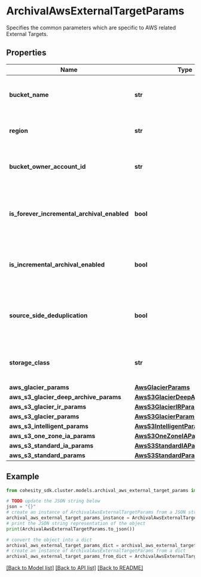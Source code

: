 # ArchivalAwsExternalTargetParams

Specifies the common parameters which are specific to AWS related External Targets.

## Properties

Name | Type | Description | Notes
------------ | ------------- | ------------- | -------------
**bucket_name** | **str** | Specifies bucket name of the External Target. | 
**region** | **str** | Specifies region of the External Target. | 
**bucket_owner_account_id** | **str** | Specifies the account Id of the S3 bucket owner. | [optional] 
**is_forever_incremental_archival_enabled** | **bool** | Specifies if Forever Incremental Archival setting is enabled or not. | [optional] 
**is_incremental_archival_enabled** | **bool** | Specifies if Incremental Archival setting is enabled or not. | [optional] 
**source_side_deduplication** | **bool** | Specifies the Source Side Deduplication setting for the AWS external target | [optional] 
**storage_class** | **str** | Specifies the AWS External Target storage class. | 
**aws_glacier_params** | [**AwsGlacierParams**](AwsGlacierParams.md) |  | [optional] 
**aws_s3_glacier_deep_archive_params** | [**AwsS3GlacierDeepArchiveParams**](AwsS3GlacierDeepArchiveParams.md) |  | [optional] 
**aws_s3_glacier_ir_params** | [**AwsS3GlacierIRParams**](AwsS3GlacierIRParams.md) |  | [optional] 
**aws_s3_glacier_params** | [**AwsS3GlacierParams**](AwsS3GlacierParams.md) |  | [optional] 
**aws_s3_intelligent_params** | [**AwsS3IntelligentParams**](AwsS3IntelligentParams.md) |  | [optional] 
**aws_s3_one_zone_ia_params** | [**AwsS3OneZoneIAParams**](AwsS3OneZoneIAParams.md) |  | [optional] 
**aws_s3_standard_ia_params** | [**AwsS3StandardIAParams**](AwsS3StandardIAParams.md) |  | [optional] 
**aws_s3_standard_params** | [**AwsS3StandardParams**](AwsS3StandardParams.md) |  | [optional] 

## Example

```python
from cohesity_sdk.cluster.models.archival_aws_external_target_params import ArchivalAwsExternalTargetParams

# TODO update the JSON string below
json = "{}"
# create an instance of ArchivalAwsExternalTargetParams from a JSON string
archival_aws_external_target_params_instance = ArchivalAwsExternalTargetParams.from_json(json)
# print the JSON string representation of the object
print(ArchivalAwsExternalTargetParams.to_json())

# convert the object into a dict
archival_aws_external_target_params_dict = archival_aws_external_target_params_instance.to_dict()
# create an instance of ArchivalAwsExternalTargetParams from a dict
archival_aws_external_target_params_from_dict = ArchivalAwsExternalTargetParams.from_dict(archival_aws_external_target_params_dict)
```
[[Back to Model list]](../README.md#documentation-for-models) [[Back to API list]](../README.md#documentation-for-api-endpoints) [[Back to README]](../README.md)


